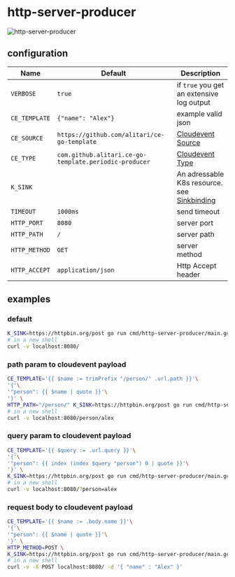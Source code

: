 # http-server-producer

![http-server-producer](http://www.plantuml.com/plantuml/proxy?cache=no&src=https://raw.githubusercontent.com/alitari/ce-go-template/master/docs/iuml/http-server-producer.iuml)

## configuration

| Name | Default | Description |
| ---- | ------- | ----------- |
| `VERBOSE` | `true` | if `true` you get an extensive log output |
| `CE_TEMPLATE` | `{"name": "Alex"}` | example valid json |
| `CE_SOURCE` | `https://github.com/alitari/ce-go-template` | [Cloudevent Source](https://github.com/cloudevents/spec/blob/v1.0/spec.md#source-1)  |
| `CE_TYPE` | `com.github.alitari.ce-go-template.periodic-producer` | [Cloudevent Type](https://github.com/cloudevents/spec/blob/v1.0/spec.md#type)  |
| `K_SINK` |  | An adressable K8s resource. see [Sinkbinding](https://knative.dev/docs/eventing/samples/sinkbinding/)  |
| `TIMEOUT` | `1000ms` | send timeout |
| `HTTP_PORT` | `8080` | server port |
| `HTTP_PATH` | `/` | server path |
| `HTTP_METHOD` |  `GET` | server method |
| `HTTP_ACCEPT` | `application/json` | Http Accept header | 

## examples

### default

```bash
K_SINK=https://httpbin.org/post go run cmd/http-server-producer/main.go
# in a new shell
curl -v localhost:8080/
```

### path param to cloudevent payload

```bash
CE_TEMPLATE='{{ $name := trimPrefix "/person/" .url.path }}'\
'{'\
'"person": {{ $name | quote }}'\
'}' \
HTTP_PATH="/person/" K_SINK=https://httpbin.org/post go run cmd/http-server-producer/main.go
# in a new shell
curl -v localhost:8080/person/alex
```

### query param to cloudevent payload

```bash
CE_TEMPLATE='{{ $query := .url.query }}'\
'{'\
'"person": {{ index (index $query "person") 0 | quote }}'\
'}' \
K_SINK=https://httpbin.org/post go run cmd/http-server-producer/main.go
# in a new shell
curl -v localhost:8080/?person=alex
```

### request body to cloudevent payload

```bash
CE_TEMPLATE='{{ $name := .body.name }}'\
'{'\
'"person": {{ $name | quote }}'\
'}' \
HTTP_METHOD=POST \
K_SINK=https://httpbin.org/post go run cmd/http-server-producer/main.go
# in a new shell
curl -v -X POST localhost:8080/ -d '{ "name" : "Alex" }'
```



